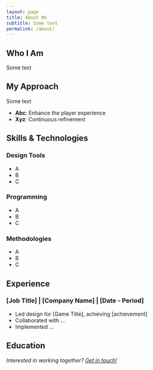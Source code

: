 ```yaml
---
layout: page
title: About Me
subtitle: Some text
permalink: /about/
---
```


## Who I Am

Some text

## My Approach

Some text

- **Abc**: Enhance the player experience
- **Xyz**: Continuous refinement

## Skills & Technologies

### Design Tools
- A
- B
- C 

### Programming
- A
- B
- C 

### Methodologies
- A
- B
- C 

## Experience

### [Job Title] | [Company Name] | [Date - Period]
- Led design for [Game Title], achieving [achievement]
- Collaborated with ...
- Implemented ...

## Education


*Interested in working together? [Get in touch!](/contact/)*